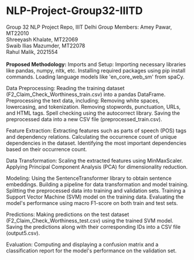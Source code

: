 # NLP-Project-Group32-IIITD
Group 32 NLP Project Repo, IIIT Delhi
Group Members:
Amey Pawar, MT22010 <br />
Shreeyash Khalate, MT22069 <br />
Swaib Ilias Mazumder, MT22078 <br />
Rahul Malik, 2021554 <br />
 <br />
<b>Proposed Methodology:</b>
Imports and Setup:
Importing necessary libraries like pandas, numpy, nltk, etc.
Installing required packages using pip install commands.
Loading language models like 'en_core_web_sm' from spaCy.

Data Preprocessing:
Reading the training dataset (F2_Claim_Check_Worthiness_train.csv) into a pandas DataFrame.
Preprocessing the text data, including:
Removing white spaces, lowercasing, and tokenization.
Removing stopwords, punctuation, URLs, and HTML tags.
Spell checking using the autocorrect library.
Saving the preprocessed data into a new CSV file (preprocessed_train.csv).

Feature Extraction:
Extracting features such as parts of speech (POS) tags and dependency relations.
Calculating the occurrence count of unique dependencies in the dataset.
Identifying the most important dependencies based on their occurrence count.

Data Transformation:
Scaling the extracted features using MinMaxScaler.
Applying Principal Component Analysis (PCA) for dimensionality reduction.

Modeling:
Using the SentenceTransformer library to obtain sentence embeddings.
Building a pipeline for data transformation and model training.
Splitting the preprocessed data into training and validation sets.
Training a Support Vector Machine (SVM) model on the training data.
Evaluating the model's performance using macro F1-score on both train and test sets.

Predictions:
Making predictions on the test dataset (F2_Claim_Check_Worthiness_test.csv) using the trained SVM model.
Saving the predictions along with their corresponding IDs into a CSV file (output5.csv).

Evaluation:
Computing and displaying a confusion matrix and a classification report for the model's performance on the validation set.
